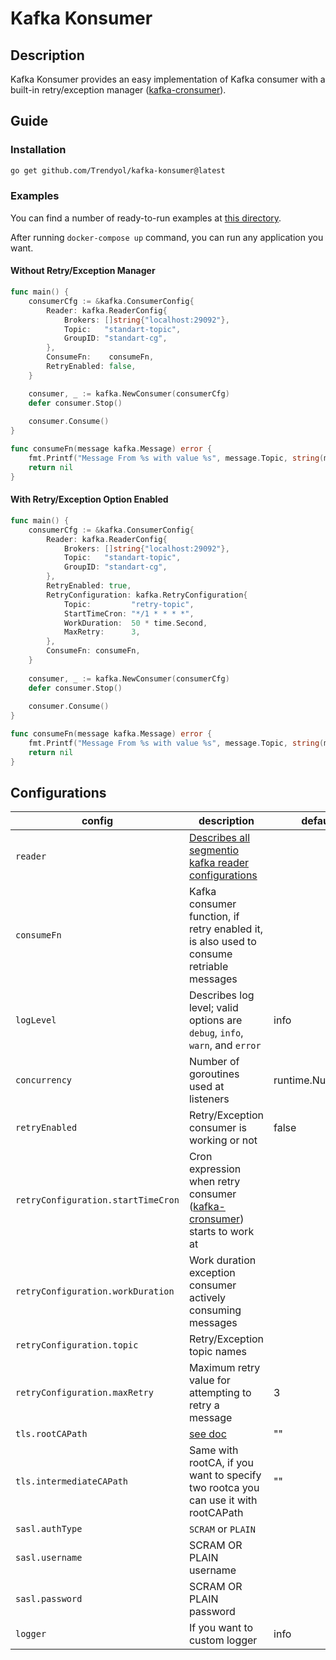 # Kafka Konsumer

## Description

Kafka Konsumer provides an easy implementation of Kafka consumer with a built-in retry/exception
manager ([kafka-cronsumer](https://github.com/Trendyol/kafka-cronsumer)).

## Guide

### Installation

```sh
go get github.com/Trendyol/kafka-konsumer@latest
```

### Examples

You can find a number of ready-to-run examples at [this directory](examples).

After running `docker-compose up` command, you can run any application you want.

#### Without Retry/Exception Manager

```go
func main() {
    consumerCfg := &kafka.ConsumerConfig{
        Reader: kafka.ReaderConfig{
            Brokers: []string{"localhost:29092"},
            Topic:   "standart-topic",
            GroupID: "standart-cg",
        },
        ConsumeFn:    consumeFn,
        RetryEnabled: false,
    }

    consumer, _ := kafka.NewConsumer(consumerCfg)
    defer consumer.Stop()
    
    consumer.Consume()
}

func consumeFn(message kafka.Message) error {
    fmt.Printf("Message From %s with value %s", message.Topic, string(message.Value))
    return nil
}

```

#### With Retry/Exception Option Enabled

```go
func main() {
    consumerCfg := &kafka.ConsumerConfig{
        Reader: kafka.ReaderConfig{
            Brokers: []string{"localhost:29092"},
            Topic:   "standart-topic",
            GroupID: "standart-cg",
        },
        RetryEnabled: true,
        RetryConfiguration: kafka.RetryConfiguration{
            Topic:         "retry-topic",
            StartTimeCron: "*/1 * * * *",
            WorkDuration:  50 * time.Second,
            MaxRetry:      3,
        },
        ConsumeFn: consumeFn,
    }
    
    consumer, _ := kafka.NewConsumer(consumerCfg)
    defer consumer.Stop()
    
    consumer.Consume()
}

func consumeFn(message kafka.Message) error {
    fmt.Printf("Message From %s with value %s", message.Topic, string(message.Value))
    return nil
}
```

## Configurations

| config                             | description                                                                                                                           | default          |
|------------------------------------|---------------------------------------------------------------------------------------------------------------------------------------|------------------|
| `reader`                           | [Describes all segmentio kafka reader configurations](https://pkg.go.dev/github.com/segmentio/kafka-go@v0.4.39#ReaderConfig)          |                  |
| `consumeFn`                        | Kafka consumer function, if retry enabled it, is also used to consume retriable messages                                              |                  |
| `logLevel`                         | Describes log level; valid options are `debug`, `info`, `warn`, and `error`                                                           | info             |                          |
| `concurrency`                      | Number of goroutines used at listeners                                                                                                | runtime.NumCPU() |
| `retryEnabled`                     | Retry/Exception consumer is working or not                                                                                            | false            |
| `retryConfiguration.startTimeCron` | Cron expression when retry consumer ([kafka-cronsumer](https://github.com/Trendyol/kafka-cronsumer#configurations)) starts to work at |                  |
| `retryConfiguration.workDuration`  | Work duration exception consumer actively consuming messages                                                                          |                  |
| `retryConfiguration.topic`         | Retry/Exception topic names                                                                                                           |                  |
| `retryConfiguration.maxRetry`      | Maximum retry value for attempting to retry a message                                                                                 | 3                |
| `tls.rootCAPath`                   | [see doc](https://pkg.go.dev/crypto/tls#Config.RootCAs)                                                                               | ""               |
| `tls.intermediateCAPath`           | Same with rootCA, if you want to specify two rootca you can use it with rootCAPath                                                    | ""               |
| `sasl.authType`                    | `SCRAM` or `PLAIN`                                                                                                                    |                  |
| `sasl.username`                    | SCRAM OR PLAIN username                                                                                                               |                  |
| `sasl.password`                    | SCRAM OR PLAIN password                                                                                                               |                  |
| `logger`                           | If you want to custom logger                                                                                                          | info             |                          |
